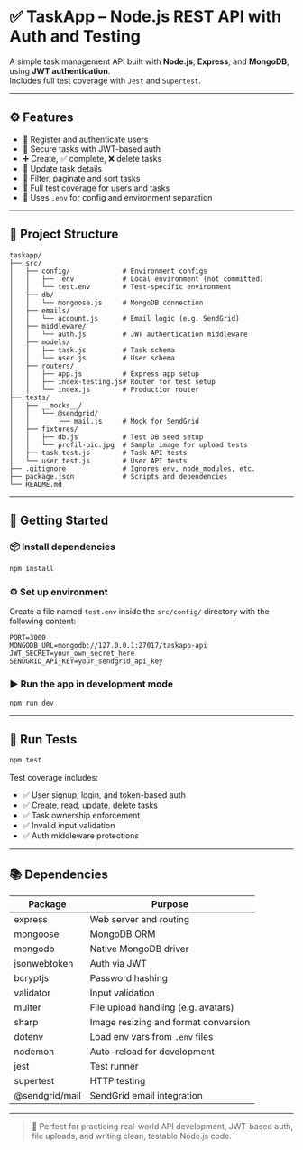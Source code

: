 # ✅ TaskApp – Node.js REST API with Auth and Testing

A simple task management API built with **Node.js**, **Express**, and **MongoDB**, using **JWT authentication**.  
Includes full test coverage with `Jest` and `Supertest`.

---

## ⚙️ Features

- 🧾 Register and authenticate users
- 🔐 Secure tasks with JWT-based auth
- ➕ Create, ✅ complete, ❌ delete tasks
- 🔄 Update task details
- 📄 Filter, paginate and sort tasks
- 🧪 Full test coverage for users and tasks
- 🌱 Uses `.env` for config and environment separation

---

## 📁 Project Structure

```text
taskapp/
├── src/
│   ├── config/             # Environment configs
│   │   ├── .env            # Local environment (not committed)
│   │   └── test.env        # Test-specific environment
│   ├── db/
│   │   └── mongoose.js     # MongoDB connection
│   ├── emails/
│   │   └── account.js      # Email logic (e.g. SendGrid)
│   ├── middleware/
│   │   └── auth.js         # JWT authentication middleware
│   ├── models/
│   │   ├── task.js         # Task schema
│   │   └── user.js         # User schema
│   ├── routers/
│   │   ├── app.js          # Express app setup
│   │   ├── index-testing.js# Router for test setup
│   │   └── index.js        # Production router
├── tests/
│   ├── __mocks__/
│   │   └── @sendgrid/
│   │       └── mail.js     # Mock for SendGrid
│   ├── fixtures/
│   │   ├── db.js           # Test DB seed setup
│   │   └── profil-pic.jpg  # Sample image for upload tests
│   ├── task.test.js        # Task API tests
│   └── user.test.js        # User API tests
├── .gitignore              # Ignores env, node_modules, etc.
├── package.json            # Scripts and dependencies
└── README.md
```

---

## 🚀 Getting Started

### 📦 Install dependencies

```bash
npm install
```

### ⚙️ Set up environment

Create a file named `test.env` inside the `src/config/` directory with the following content:

```env
PORT=3000
MONGODB_URL=mongodb://127.0.0.1:27017/taskapp-api
JWT_SECRET=your_own_secret_here
SENDGRID_API_KEY=your_sendgrid_api_key
```

### ▶️ Run the app in development mode

```bash
npm run dev
```

---

## 🧪 Run Tests

```bash
npm test
```

Test coverage includes:

- ✅ User signup, login, and token-based auth  
- ✅ Create, read, update, delete tasks  
- ✅ Task ownership enforcement  
- ✅ Invalid input validation  
- ✅ Auth middleware protections  

---

## 📚 Dependencies

| Package         | Purpose                                |
|-----------------|----------------------------------------|
| express         | Web server and routing                 |
| mongoose        | MongoDB ORM                            |
| mongodb         | Native MongoDB driver                  |
| jsonwebtoken    | Auth via JWT                           |
| bcryptjs        | Password hashing                       |
| validator       | Input validation                       |
| multer          | File upload handling (e.g. avatars)    |
| sharp           | Image resizing and format conversion   |
| dotenv          | Load env vars from `.env` files        |
| nodemon         | Auto-reload for development            |
| jest            | Test runner                            |
| supertest       | HTTP testing                           |
| @sendgrid/mail  | SendGrid email integration             |

---

> 💬 Perfect for practicing real-world API development, JWT-based auth, file uploads, and writing clean, testable Node.js code.


